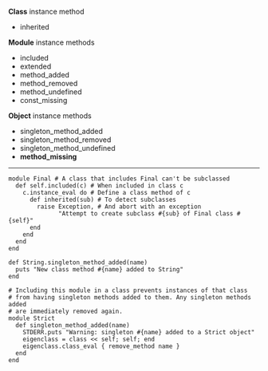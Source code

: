 **Class** instance method

+ inherited

**Module** instance methods

+ included
+ extended
+ method_added
+ method_removed
+ method_undefined
+ const_missing

**Object** instance methods

+ singleton_method_added
+ singleton_method_removed
+ singleton_method_undefined
+ **method_missing**


- - -

    module Final # A class that includes Final can't be subclassed
      def self.included(c) # When included in class c
        c.instance_eval do # Define a class method of c
          def inherited(sub) # To detect subclasses
            raise Exception, # And abort with an exception
                  "Attempt to create subclass #{sub} of Final class #{self}"
          end
        end
      end
    end

    def String.singleton_method_added(name)
      puts "New class method #{name} added to String"
    end

    # Including this module in a class prevents instances of that class
    # from having singleton methods added to them. Any singleton methods added
    # are immediately removed again.
    module Strict
      def singleton_method_added(name)
        STDERR.puts "Warning: singleton #{name} added to a Strict object"
        eigenclass = class << self; self; end
        eigenclass.class_eval { remove_method name }
      end
    end

